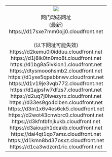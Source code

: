 ﻿<table>
  <tr></tr>
  <tr><td colspan=2 align=center><img src="https://d17sxe7mm0ojj0.cloudfront.net/Up/oGate.jpg" /></td></tr>
  <tr><td colspan=2 align=center>网门动态网址<br/>(最新)
<br>https://d17sxe7mm0ojj0.cloudfront.net
<br/><br/>(以下网址可能失效)
<br>https://d2kemu0i0idduu.cloudfront.net
<br>https://d1j8ik0tn0mo8t.cloudfront.net
<br>https://d1bg8a5lvkion1.cloudfront.net
<br>https://dtysmooohsmb2.cloudfront.net
<br>https://d1yxe5qpabbnwv.cloudfront.net
<br>https://d1v19je3vqb772.cloudfront.net
<br>https://d1ajpsfw7dfzs7.cloudfront.net
<br>https://d2uq7j0lwezyrx.cloudfront.net
<br>https://d33es9go4ciben.cloudfront.net
<br>https://d3m1x6v4es6ck5.cloudfront.net
<br>https://d2wot43cnwbrc0.cloudfront.net
<br>https://d3kfntbfnjkukb.cloudfront.net
<br>https://d3aiouph1dcakb.cloudfront.net
<br>https://dai4qt1qo7amz.cloudfront.net
<br>https://d1kmn8bd37osxz.cloudfront.net
<br>https://d1ca3wdzcn1ric.cloudfront.net
    </td>
  </tr>
</table>
